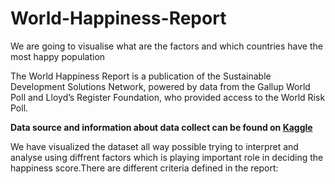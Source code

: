 # World-Happiness-Report

We are going to visualise what are the factors and which countries have the most happy population

The World Happiness Report is a publication of the Sustainable Development Solutions Network, powered by data from the Gallup World Poll and Lloyd’s Register Foundation, who provided access to the World Risk Poll.

**Data source and information about data collect can be found on [Kaggle](https://www.kaggle.com/unsdsn/world-happiness)**

We have visualized the dataset all way possible trying to interpret and analyse using diffrent factors which is playing important role in deciding the happiness score.There are different criteria defined in the report:
